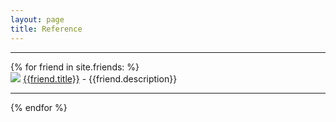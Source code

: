 ```yaml
---
layout: page
title: Reference
---
```


<hr>
{% for friend in site.friends: %}
<div class="friend-reference" title="{{friend.description}}">
    <img src="{{friend.favicon}}">
    <a href="{{friend.url}}" target="_blank">{{friend.title}}</a> - {{friend.description}}
</div>
<hr class="reference-padding">
{% endfor %}
